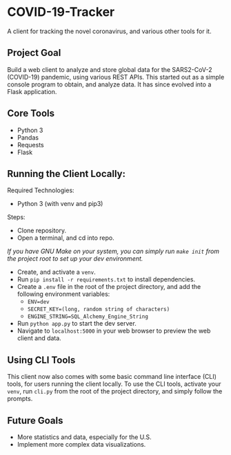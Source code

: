 # COVID-19-Tracker

A client for tracking the novel coronavirus, and various other tools for it.

## Project Goal

Build a web client to analyze and store global data for the SARS2-CoV-2 (COVID-19) pandemic, using various REST APIs. This started out as a simple console program to obtain, and analyze data. It has since evolved into a Flask application.

## Core Tools

- Python 3
- Pandas
- Requests
- Flask

## Running the Client Locally:

Required Technologies:

- Python 3 (with venv and pip3)

Steps:

- Clone repository.
- Open a terminal, and cd into repo.

*If you have GNU Make on your system, you can simply run `make init` from the project root to set up your dev environment.*

- Create, and activate a `venv`.
- Run `pip install -r requirements.txt` to install dependencies.
- Create a `.env` file in the root of the project directory, and add the following environment variables:
    - `ENV=dev`
    - `SECRET_KEY=(long, random string of characters)`
    - `ENGINE_STRING=SQL_Alchemy_Engine_String`
- Run `python app.py` to start the dev server.
- Navigate to `localhost:5000` in your web browser to preview the web client and data.

## Using CLI Tools

This client now also comes with some basic command line interface (CLI) tools, for users running the client locally. To use the CLI tools, activate your `venv`, run `cli.py` from the root of the project directory, and simply follow the prompts.

## Future Goals

- More statistics and data, especially for the U.S.
- Implement more complex data visualizations.
